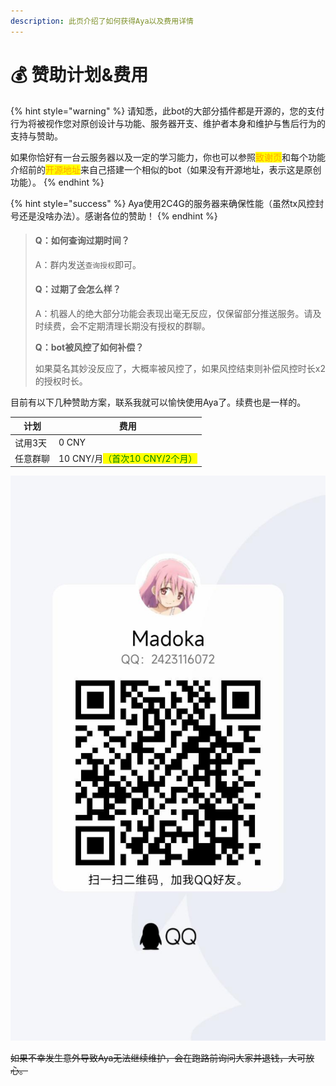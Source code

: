 ```yaml
---
description: 此页介绍了如何获得Aya以及费用详情
---
```


# 💰 赞助计划&费用

{% hint style="warning" %}
请知悉，此bot的大部分插件都是开源的，您的支付行为将被视作您对原创设计与功能、服务器开支、维护者本身和维护与售后行为的支持与赞助。

如果你恰好有一台云服务器以及一定的学习能力，你也可以参照<mark style="color:orange;">致谢页</mark>和每个功能介绍前的<mark style="color:orange;">开源地址</mark>来自己搭建一个相似的bot（如果没有开源地址，表示这是原创功能）。
{% endhint %}

{% hint style="success" %}
Aya使用2C4G的服务器来确保性能（虽然tx风控封号还是没啥办法）。感谢各位的赞助！
{% endhint %}

> #### Q：如何查询过期时间？
>
> A：群内发送`查询授权`即可。
>
> #### Q：过期了会怎么样？
>
> A：机器人的绝大部分功能会表现出毫无反应，仅保留部分推送服务。请及时续费，会不定期清理长期没有授权的群聊。
>
> **Q：bot被风控了如何补偿？**
>
> 如果莫名其妙没反应了，大概率被风控了，如果风控结束则补偿风控时长x2的授权时长。

目前有以下几种赞助方案，联系我就可以愉快使用Aya了。续费也是一样的。

| 计划   | 费用                                                       |
| ---- | -------------------------------------------------------- |
| 试用3天 | 0 CNY                                                    |
| 任意群聊 | 10 CNY/月<mark style="color:green;">（首次10 CNY/2个月）</mark> |

![](.gitbook/assets/QQ图片20220723151112.jpg)

~~如果不幸发生意外导致Aya无法继续维护，会在跑路前询问大家并退钱，大可放心。~~
